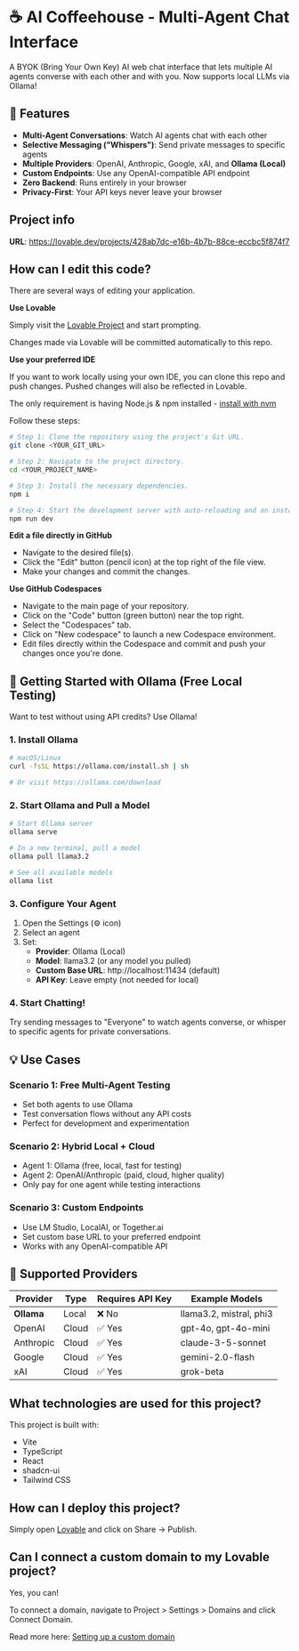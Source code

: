 # ☕ AI Coffeehouse - Multi-Agent Chat Interface

A BYOK (Bring Your Own Key) AI web chat interface that lets multiple AI agents converse with each other and with you. Now supports local LLMs via Ollama!

## 🎯 Features

- **Multi-Agent Conversations**: Watch AI agents chat with each other
- **Selective Messaging ("Whispers")**: Send private messages to specific agents
- **Multiple Providers**: OpenAI, Anthropic, Google, xAI, and **Ollama (Local)**
- **Custom Endpoints**: Use any OpenAI-compatible API endpoint
- **Zero Backend**: Runs entirely in your browser
- **Privacy-First**: Your API keys never leave your browser

## Project info

**URL**: https://lovable.dev/projects/428ab7dc-e16b-4b7b-88ce-eccbc5f874f7

## How can I edit this code?

There are several ways of editing your application.

**Use Lovable**

Simply visit the [Lovable Project](https://lovable.dev/projects/428ab7dc-e16b-4b7b-88ce-eccbc5f874f7) and start prompting.

Changes made via Lovable will be committed automatically to this repo.

**Use your preferred IDE**

If you want to work locally using your own IDE, you can clone this repo and push changes. Pushed changes will also be reflected in Lovable.

The only requirement is having Node.js & npm installed - [install with nvm](https://github.com/nvm-sh/nvm#installing-and-updating)

Follow these steps:

```sh
# Step 1: Clone the repository using the project's Git URL.
git clone <YOUR_GIT_URL>

# Step 2: Navigate to the project directory.
cd <YOUR_PROJECT_NAME>

# Step 3: Install the necessary dependencies.
npm i

# Step 4: Start the development server with auto-reloading and an instant preview.
npm run dev
```

**Edit a file directly in GitHub**

- Navigate to the desired file(s).
- Click the "Edit" button (pencil icon) at the top right of the file view.
- Make your changes and commit the changes.

**Use GitHub Codespaces**

- Navigate to the main page of your repository.
- Click on the "Code" button (green button) near the top right.
- Select the "Codespaces" tab.
- Click on "New codespace" to launch a new Codespace environment.
- Edit files directly within the Codespace and commit and push your changes once you're done.

## 🚀 Getting Started with Ollama (Free Local Testing)

Want to test without using API credits? Use Ollama!

### 1. Install Ollama
```sh
# macOS/Linux
curl -fsSL https://ollama.com/install.sh | sh

# Or visit https://ollama.com/download
```

### 2. Start Ollama and Pull a Model
```sh
# Start Ollama server
ollama serve

# In a new terminal, pull a model
ollama pull llama3.2

# See all available models
ollama list
```

### 3. Configure Your Agent
1. Open the Settings (⚙️ icon)
2. Select an agent
3. Set:
   - **Provider**: Ollama (Local)
   - **Model**: llama3.2 (or any model you pulled)
   - **Custom Base URL**: http://localhost:11434 (default)
   - **API Key**: Leave empty (not needed for local)

### 4. Start Chatting!
Try sending messages to "Everyone" to watch agents converse, or whisper to specific agents for private conversations.

## 💡 Use Cases

### Scenario 1: Free Multi-Agent Testing
- Set both agents to use Ollama
- Test conversation flows without any API costs
- Perfect for development and experimentation

### Scenario 2: Hybrid Local + Cloud
- Agent 1: Ollama (free, local, fast for testing)
- Agent 2: OpenAI/Anthropic (paid, cloud, higher quality)
- Only pay for one agent while testing interactions

### Scenario 3: Custom Endpoints
- Use LM Studio, LocalAI, or Together.ai
- Set custom base URL to your preferred endpoint
- Works with any OpenAI-compatible API

## 🎨 Supported Providers

| Provider | Type | Requires API Key | Example Models |
|----------|------|------------------|----------------|
| **Ollama** | Local | ❌ No | llama3.2, mistral, phi3 |
| OpenAI | Cloud | ✅ Yes | gpt-4o, gpt-4o-mini |
| Anthropic | Cloud | ✅ Yes | claude-3-5-sonnet |
| Google | Cloud | ✅ Yes | gemini-2.0-flash |
| xAI | Cloud | ✅ Yes | grok-beta |

## What technologies are used for this project?

This project is built with:

- Vite
- TypeScript
- React
- shadcn-ui
- Tailwind CSS

## How can I deploy this project?

Simply open [Lovable](https://lovable.dev/projects/428ab7dc-e16b-4b7b-88ce-eccbc5f874f7) and click on Share -> Publish.

## Can I connect a custom domain to my Lovable project?

Yes, you can!

To connect a domain, navigate to Project > Settings > Domains and click Connect Domain.

Read more here: [Setting up a custom domain](https://docs.lovable.dev/features/custom-domain#custom-domain)
